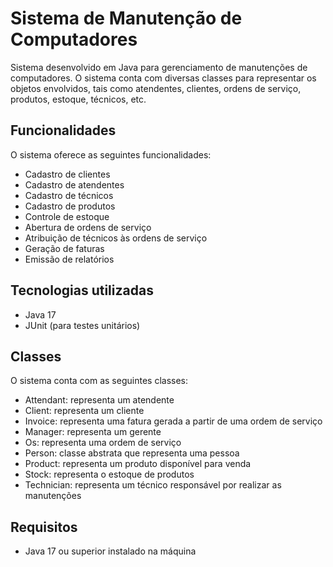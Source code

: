 # Sistema de Manutenção de Computadores

Sistema desenvolvido em Java para gerenciamento de manutenções de computadores. O sistema conta com diversas classes para representar os objetos envolvidos, tais como atendentes, clientes, ordens de serviço, produtos, estoque, técnicos, etc.

## Funcionalidades

O sistema oferece as seguintes funcionalidades:

- Cadastro de clientes
- Cadastro de atendentes
- Cadastro de técnicos
- Cadastro de produtos
- Controle de estoque
- Abertura de ordens de serviço
- Atribuição de técnicos às ordens de serviço
- Geração de faturas
- Emissão de relatórios

## Tecnologias utilizadas

- Java 17
- JUnit  (para testes unitários)

## Classes

O sistema conta com as seguintes classes:

- Attendant: representa um atendente
- Client: representa um cliente
- Invoice: representa uma fatura gerada a partir de uma ordem de serviço
- Manager: representa um gerente
- Os: representa uma ordem de serviço
- Person: classe abstrata que representa uma pessoa
- Product: representa um produto disponível para venda
- Stock: representa o estoque de produtos
- Technician: representa um técnico responsável por realizar as manutenções

## Requisitos

- Java 17 ou superior instalado na máquina

